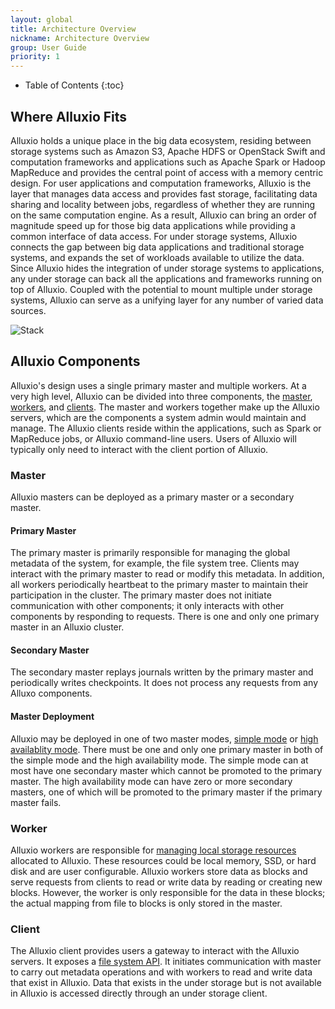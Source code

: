 ```yaml
---
layout: global
title: Architecture Overview
nickname: Architecture Overview
group: User Guide
priority: 1
---
```


* Table of Contents
{:toc}

## Where Alluxio Fits

Alluxio holds a unique place in the big data ecosystem, residing between storage systems such
as Amazon S3, Apache HDFS or OpenStack Swift and computation frameworks and applications such
as Apache Spark or Hadoop MapReduce and provides the central point of access with a memory
centric design. For user applications and computation frameworks, Alluxio is the layer
that manages data access and provides fast storage, facilitating data sharing and locality
between jobs, regardless of whether they are running on the same computation engine. As a
result, Alluxio can bring an order of magnitude speed up for those big data applications while
providing a common interface of data access. For under storage systems, Alluxio connects the
gap between big data applications and traditional storage systems, and expands the set of
workloads available to utilize the data. Since Alluxio hides the integration of under storage
systems to applications, any under storage can back all the applications and frameworks running
on top of Alluxio. Coupled with the potential to mount multiple under storage systems, Alluxio
can serve as a unifying layer for any number of varied data sources.

![Stack]({{site.data.img.stack}})

## Alluxio Components

Alluxio's design uses a single primary master and multiple workers. At a very high level, Alluxio
can be divided into three components, the [master](#master), [workers](#worker), and
[clients](#client). The master and workers together make up the Alluxio servers, which are the
components a system admin would maintain and manage. The Alluxio clients reside within the
applications, such as Spark or MapReduce jobs, or Alluxio command-line users. Users of Alluxio
will typically only need to interact with the client portion of Alluxio.

### Master

Alluxio masters can be deployed as a primary master or a secondary master.
#### Primary Master
The primary master is primarily responsible for managing the global metadata of the system,
for example, the file system tree. Clients may interact with the primary master to read or
modify this metadata. In addition, all workers periodically heartbeat to the primary master to
maintain their participation in the cluster. The primary master does not initiate communication
with other components; it only interacts with other components by responding to requests. There
is one and only one primary master in an Alluxio cluster.

#### Secondary Master
The secondary master replays journals written by the primary master and periodically writes
checkpoints. It does not process any requests from any Alluxo components.

#### Master Deployment
Alluxio may be deployed in one of two master modes, [simple mode](Running-Alluxio-Locally.html) or
[high availablity mode](Running-Alluxio-Fault-Tolerant.html). There must be one and only one
primary master in both of the simple mode and the high availability mode. The simple mode can at
most have one secondary master which cannot be promoted to the primary master. The high
availability mode can have zero or more secondary masters, one of which will be promoted to the
primary master if the primary master fails.

### Worker

Alluxio workers are responsible for [managing local storage resources](Alluxio-Storage.html)
allocated to Alluxio. These resources could be local memory, SSD, or hard disk and are user
configurable. Alluxio workers store data as blocks and serve requests from clients to read
or write data by reading or creating new blocks. However, the worker is only responsible for the
data in these blocks; the actual mapping from file to blocks is only stored in the master.

### Client

The Alluxio client provides users a gateway to interact with the Alluxio servers. It exposes
a [file system API](Clients-Alluxio-Java.html). It initiates communication with master to carry out
metadata operations and with workers to read and write data that exist in Alluxio. Data that
exists in the under storage but is not available in Alluxio is accessed directly through an
under storage client.
